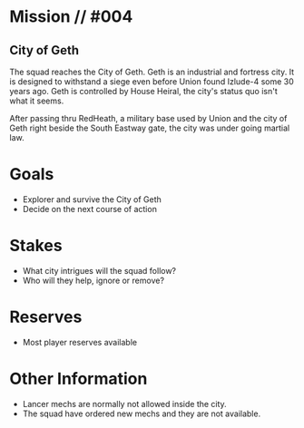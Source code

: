 # Mission // #004
## City of Geth
The squad reaches the City of Geth. Geth is an industrial and fortress city. It is designed to withstand a siege even before Union found Izlude-4 some 30 years ago. Geth is controlled by House Heiral, the city's status quo isn't what it seems.

After passing thru RedHeath, a military base used by Union and the city of Geth right beside the South Eastway gate, the city was under going martial law. 


# Goals
- Explorer and survive the City of Geth
- Decide on the next course of action

# Stakes
- What city intrigues will the squad follow?
- Who will they help, ignore or remove?

# Reserves
- Most player reserves available 

# Other Information
- Lancer mechs are normally not allowed inside the city. 
- The squad have ordered new mechs and they are not available.